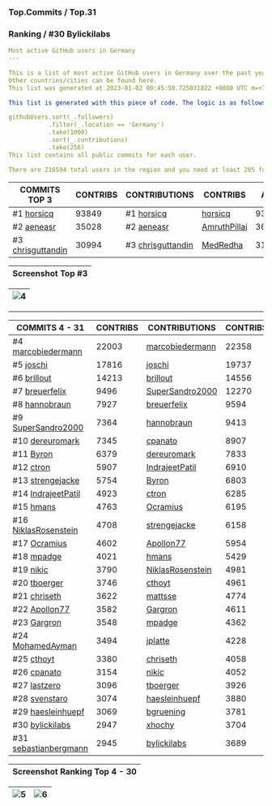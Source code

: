 ### Top.Commits / Top.31
### Ranking / #30 Bylickilabs
```yaml
Most active GitHub users in Germany
---

This is a list of most active GitHub users in Germany over the past year. 
Other countries/cities can be found here. 
This list was generated at 2023-01-02 00:45:50.725031822 +0000 UTC m=+727.662623913.

This list is generated with this piece of code. The logic is as follows (in pseudocode):

githubUsers.sort(_.followers)
           .filter(_.location == 'Germany') 
           .take(1000)
           .sort(_.contributions)
           .take(256)
This list contains all public commits for each user. 

There are 216594 total users in the region and you need at least 205 followers to be on this list.
```

| COMMITS TOP 3 | CONTRIBS | CONTRIBUTIONS | CONTRIBS | ALL | CONTRIBS |
|---|---|---|---|---|---|
#1 [horsicq](https://github.com/horsicq) | 93849 | #1 [horsicq](https://github.com/horsicq) | [horsicq](https://github.com/horsicq) | 93894 |
#2 [aeneasr](https://github.com/aeneasr) | 35028 | #2 [aeneasr](https://github.com/aeneasr) | [AmruthPillai](https://github.com/AmruthPillai) | 36452 | 
#3 [chrisguttandin](https://github.com/chrisguttandin) | 30994 | #3 [chrisguttandin](https://github.com/chrisguttandin) | [MedRedha](https://github.com/MedRedha) | 31050 |

| Screenshot Top #3 |
|---|

|![4](https://user-images.githubusercontent.com/109308073/210330752-bb7bae68-884f-4b1a-9fb2-620e406ec2ce.jpg)|
|---|
---

| COMMITS 4 - 31 | CONTRIBS | CONTRIBUTIONS | CONTRIBS | ALL | CONTRIBS |
|---|---|---|---|---|---|
 #4 [marcobiedermann](https://github.com/marcobiedermann) | 22003 | [marcobiedermann](https://github.com/marcobiedermann) | 22358 |
 #5 [joschi](https://github.com/joschi) | 17816 | [joschi](https://github.com/joschi) | 19737 |
 #6 [brillout](https://github.com/brillout) | 14213 | [brillout](https://github.com/brillout) | 14556 |
 #7 [breuerfelix](https://github.com/breuerfelix) | 9496 | [SuperSandro2000](https://github.com/SuperSandro2000) | 12270 |
 #8 [hannobraun](https://github.com/hannobraun) | 7927 | [breuerfelix](https://github.com/breuerfelix) | 9594 |
 #9 [SuperSandro2000](https://github.com/SuperSandro2000) | 7364 | [hannobraun](https://github.com/hannobraun) | 9413 |
#10 [dereuromark](https://github.com/dereuromark) | 7345 | [cpanato](https://github.com/cpanato) | 8907 |
#11 [Byron](https://github.com/Byron) | 6379 | [dereuromark](https://github.com/dereuromark) | 7833 |
#12 [ctron](https://github.com/ctron) | 5907 | [IndrajeetPatil](https://github.com/IndrajeetPatil) | 6910 |
#13 [strengejacke](https://github.com/strengejacke) | 5754 | [Byron](https://github.com/Byron) | 6803 |
#14 [IndrajeetPatil](https://github.com/IndrajeetPatil) | 4923 | [ctron](https://github.com/ctron) | 6285 |
#15 [hmans](https://github.com/hmans) | 4763 | [Ocramius](https://github.com/Ocramius) | 6195 |
#16 [NiklasRosenstein](https://github.com/NiklasRosenstein) | 4708 | [strengejacke](https://github.com/strengejacke) | 6158 |
#17 [Ocramius](https://github.com/Ocramius) | 4602 | [Apollon77](https://github.com/Apollon77) | 5954 |
#18 [mpadge](https://github.com/mpadge) | 4021 | [hmans](https://github.com/hmans) | 5429 |
#19 [nikic](https://github.com/nikic) | 3790 | [NiklasRosenstein](https://github.com/NiklasRosenstein) | 4981 |
#20 [tboerger](https://github.com/tboerger) | 3746 | [cthoyt](https://github.com/cthoyt) | 4961 |
#21 [chriseth](https://github.com/chriseth) | 3622 | [mattsse](https://github.com/mattsse) | 4774 |
#22 [Apollon77](https://github.com/Apollon77) | 3582 | [Gargron](https://github.com/Gargron) | 4611 |
#23 [Gargron](https://github.com/Gargron) | 3548 | [mpadge](https://github.com/mpadge) | 4362 |
#24 [MohamedAyman](https://github.com/cs-MohamedAyman) | 3494 | [jplatte](https://github.com/jplatte) | 4228 |
#25 [cthoyt](https://github.com/cthoyt) | 3380 | [chriseth](https://github.com/chriseth) | 4058 |
#26 [cpanato](https://github.com/cpanato) | 3154 | [nikic](https://github.com/nikic) | 4052 |
#27 [lastzero](https://github.com/lastzero) | 3096 | [tboerger](https://github.com/tboerger) | 3926 |
#28 [svenstaro](https://github.com/svenstaro) | 3074 | [haesleinhuepf](https://github.com/haesleinhuepf) | 3880 |
#29 [haesleinhuepf](https://github.com/haesleinhuepf) | 3069 | [bgruening](https://github.com/bgruening) | 3781 |
#30 [bylickilabs](https://github.com/bylickilabs) | 2947 | [xhochy](https://github.com/xhochy) | 3704 |
#31 [sebastianbergmann](https://github.com/sebastianbergmann) | 2945 | [bylickilabs](https://github.com/bylickilabs) | 3689 |

| Screenshot Ranking Top 4 - 30 |
|---|

|![5](https://user-images.githubusercontent.com/109308073/210331436-19731e2b-338c-4122-845d-6425816da1ca.jpg)|![6](https://user-images.githubusercontent.com/109308073/210331479-e851f3c8-9f74-4601-ac88-ea57af8b9eb6.jpg)|
|---|---|
